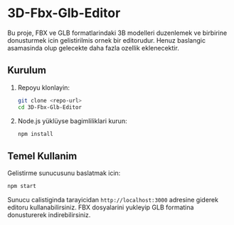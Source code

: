# 3D-Fbx-Glb-Editor

Bu proje, FBX ve GLB formatlarindaki 3B modelleri duzenlemek ve birbirine donusturmek icin gelistirilmis ornek bir editorudur. Henuz baslangic asamasinda olup gelecekte daha fazla ozellik eklenecektir.

## Kurulum

1. Repoyu klonlayin:
   ```bash
   git clone <repo-url>
   cd 3D-Fbx-Glb-Editor
   ```
2. Node.js yüklüyse bagimliliklari kurun:
   ```bash
   npm install
   ```

## Temel Kullanim

Gelistirme sunucusunu baslatmak icin:

```bash
npm start
```

Sunucu calistiginda tarayicidan `http://localhost:3000` adresine giderek editoru kullanabilirsiniz. FBX dosyalarini yukleyip GLB formatina donusturerek indirebilirsiniz.
